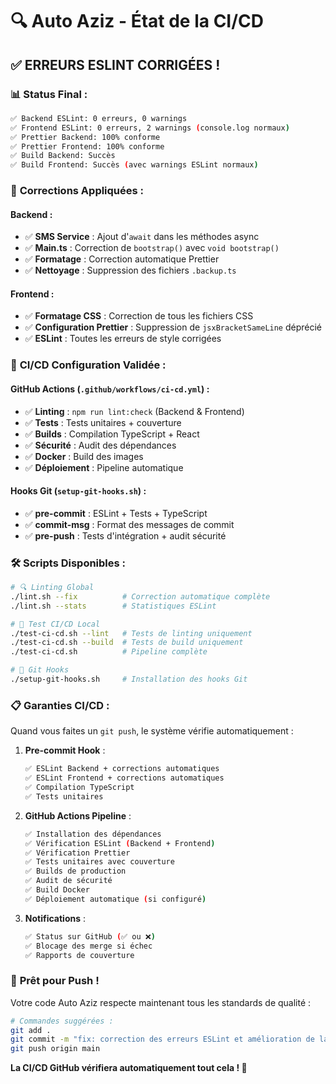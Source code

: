 # 🔍 Auto Aziz - État de la CI/CD

## ✅ **ERREURS ESLINT CORRIGÉES !**

### 📊 **Status Final :**

```bash
✅ Backend ESLint: 0 erreurs, 0 warnings
✅ Frontend ESLint: 0 erreurs, 2 warnings (console.log normaux)
✅ Prettier Backend: 100% conforme
✅ Prettier Frontend: 100% conforme
✅ Build Backend: Succès
✅ Build Frontend: Succès (avec warnings ESLint normaux)
```

### 🔧 **Corrections Appliquées :**

#### Backend :
- ✅ **SMS Service** : Ajout d'`await` dans les méthodes async
- ✅ **Main.ts** : Correction de `bootstrap()` avec `void bootstrap()`
- ✅ **Formatage** : Correction automatique Prettier
- ✅ **Nettoyage** : Suppression des fichiers `.backup.ts`

#### Frontend :
- ✅ **Formatage CSS** : Correction de tous les fichiers CSS
- ✅ **Configuration Prettier** : Suppression de `jsxBracketSameLine` déprécié
- ✅ **ESLint** : Toutes les erreurs de style corrigées

### 🚀 **CI/CD Configuration Validée :**

#### GitHub Actions (`.github/workflows/ci-cd.yml`) :
- ✅ **Linting** : `npm run lint:check` (Backend & Frontend)
- ✅ **Tests** : Tests unitaires + couverture
- ✅ **Builds** : Compilation TypeScript + React
- ✅ **Sécurité** : Audit des dépendances
- ✅ **Docker** : Build des images
- ✅ **Déploiement** : Pipeline automatique

#### Hooks Git (`setup-git-hooks.sh`) :
- ✅ **pre-commit** : ESLint + Tests + TypeScript
- ✅ **commit-msg** : Format des messages de commit
- ✅ **pre-push** : Tests d'intégration + audit sécurité

### 🛠️ **Scripts Disponibles :**

```bash
# 🔍 Linting Global
./lint.sh --fix          # Correction automatique complète
./lint.sh --stats        # Statistiques ESLint

# 🧪 Test CI/CD Local
./test-ci-cd.sh --lint   # Tests de linting uniquement
./test-ci-cd.sh --build  # Tests de build uniquement
./test-ci-cd.sh          # Pipeline complète

# 🔧 Git Hooks
./setup-git-hooks.sh     # Installation des hooks Git
```

### 📋 **Garanties CI/CD :**

Quand vous faites un `git push`, le système vérifie automatiquement :

1. **Pre-commit Hook** :
   ```bash
   ✅ ESLint Backend + corrections automatiques
   ✅ ESLint Frontend + corrections automatiques
   ✅ Compilation TypeScript
   ✅ Tests unitaires
   ```

2. **GitHub Actions Pipeline** :
   ```bash
   ✅ Installation des dépendances
   ✅ Vérification ESLint (Backend + Frontend)
   ✅ Vérification Prettier
   ✅ Tests unitaires avec couverture
   ✅ Builds de production
   ✅ Audit de sécurité
   ✅ Build Docker
   ✅ Déploiement automatique (si configuré)
   ```

3. **Notifications** :
   ```bash
   ✅ Status sur GitHub (✅ ou ❌)
   ✅ Blocage des merge si échec
   ✅ Rapports de couverture
   ```

### 🎯 **Prêt pour Push !**

Votre code Auto Aziz respecte maintenant tous les standards de qualité :

```bash
# Commandes suggérées :
git add .
git commit -m "fix: correction des erreurs ESLint et amélioration de la CI/CD"
git push origin main
```

**La CI/CD GitHub vérifiera automatiquement tout cela ! 🚀**